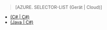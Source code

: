 > [AZURE. SELECTOR-LIST (Gerät | Cloud)]
- [(C# | C#)](../articles/iot-hub-csharp-csharp-getstarted.md)
- [(Java | C#)](../articles/iot-hub-java-csharp-getstarted.md)

